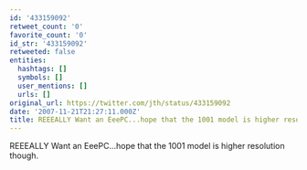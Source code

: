 ```yaml
---
id: '433159092'
retweet_count: '0'
favorite_count: '0'
id_str: '433159092'
retweeted: false
entities:
  hashtags: []
  symbols: []
  user_mentions: []
  urls: []
original_url: https://twitter.com/jth/status/433159092
date: '2007-11-21T21:27:11.000Z'
title: REEEALLY Want an EeePC...hope that the 1001 model is higher resolution though.
---
```


REEEALLY Want an EeePC...hope that the 1001 model is higher resolution though.